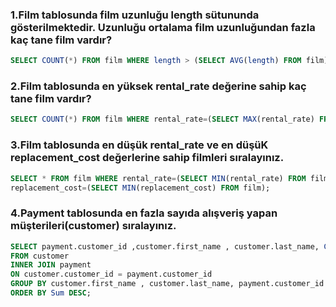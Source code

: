 ### 1.Film tablosunda film uzunluğu length sütununda gösterilmektedir. Uzunluğu ortalama film uzunluğundan fazla kaç tane film vardır?
```sql
SELECT COUNT(*) FROM film WHERE length > (SELECT AVG(length) FROM film);
```
### 2.Film tablosunda en yüksek rental_rate değerine sahip kaç tane film vardır?
```sql
SELECT COUNT(*) FROM film WHERE rental_rate=(SELECT MAX(rental_rate) FROM film);
```
### 3.Film tablosunda en düşük rental_rate ve en düşüK replacement_cost değerlerine sahip filmleri sıralayınız.
```sql
SELECT * FROM film WHERE rental_rate=(SELECT MIN(rental_rate) FROM film) AND 
replacement_cost=(SELECT MIN(replacement_cost) FROM film);
```
### 4.Payment tablosunda en fazla sayıda alışveriş yapan müşterileri(customer) sıralayınız.
```sql
SELECT payment.customer_id ,customer.first_name , customer.last_name, COUNT(payment.customer_id) AS Sum 
FROM customer 
INNER JOIN payment 
ON customer.customer_id = payment.customer_id 
GROUP BY customer.first_name , customer.last_name, payment.customer_id
ORDER BY Sum DESC;
```

